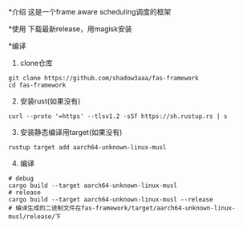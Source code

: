 *介绍
这是一个frame aware scheduling调度的框架

*使用
下载最新release，用magisk安装

*编译
1. clone仓库
```
git clone https://github.com/shadow3aaa/fas-framework
cd fas-framework
```
2. 安装rust(如果没有)
```
curl --proto '=https' --tlsv1.2 -sSf https://sh.rustup.rs | s
```
3. 安装静态编译用target(如果没有)
```
rustup target add aarch64-unknown-linux-musl
```
4. 编译
```
# debug
cargo build --target aarch64-unknown-linux-musl
# release
cargo build --target aarch64-unknown-linux-musl --release
# 编译生成的二进制文件在fas-framework/target/aarch64-unknown-linux-musl/release/下
```